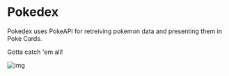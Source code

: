 # Pokedex

Pokedex uses PokeAPI for retreiving pokemon data and presenting them in Poke Cards.

Gotta catch 'em all!

![img](https://imgur.com/OzAD5Y7)

